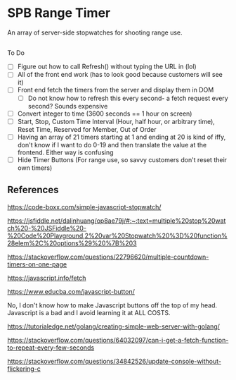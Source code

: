 # SPB Range Timer

An array of server-side stopwatches for shooting range use.

##

To Do
- [ ] Figure out how to call Refresh() without typing the URL in (lol)
- [ ] All of the front end work (has to look good because customers will see it)
- [ ] Front end fetch the timers from the server and display them in DOM
  - [ ] Do not know how to refresh this every second- a fetch request every second? Sounds expensive
- [ ] Convert integer to time (3600 seconds == 1 hour on screen)
- [ ] Start, Stop, Custom Time Interval (Hour, half hour, or arbitrary time), Reset Time, Reserved for Member, Out of Order
- [ ] Having an array of 21 timers starting at 1 and ending at 20 is kind of iffy, don't know if I want to do 0-19 and then translate the value at the frontend. Either way is confusing
- [ ] Hide Timer Buttons (For range use, so savvy customers don't reset their own timers)

## References

https://code-boxx.com/simple-javascript-stopwatch/

https://jsfiddle.net/dalinhuang/op8ae79j/#:~:text=multiple%20stop%20watch%20-%20JSFiddle%20-%20Code%20Playground,2%20var%20Stopwatch%20%3D%20function%28elem%2C%20options%29%20%7B%203

https://stackoverflow.com/questions/22796620/multiple-countdown-timers-on-one-page

https://javascript.info/fetch

https://www.educba.com/javascript-button/ 

No, I don't know how to make Javascript buttons off the top of my head. Javascript is a bad and I avoid learning it at ALL COSTS.

https://tutorialedge.net/golang/creating-simple-web-server-with-golang/

https://stackoverflow.com/questions/64032097/can-i-get-a-fetch-function-to-repeat-every-few-seconds

https://stackoverflow.com/questions/34842526/update-console-without-flickering-c